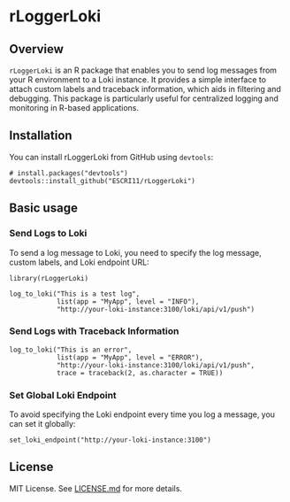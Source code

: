 # rLoggerLoki

## Overview

`rLoggerLoki` is an R package that enables you to send log messages from your R environment to a Loki instance. It provides a simple interface to attach custom labels and traceback information, which aids in filtering and debugging. This package is particularly useful for centralized logging and monitoring in R-based applications.

## Installation

You can install rLoggerLoki from GitHub using `devtools`:

```
# install.packages("devtools")
devtools::install_github("ESCRI11/rLoggerLoki")
```

## Basic usage

### Send Logs to Loki

To send a log message to Loki, you need to specify the log message, custom labels, and Loki endpoint URL:

```
library(rLoggerLoki)

log_to_loki("This is a test log",
            list(app = "MyApp", level = "INFO"),
            "http://your-loki-instance:3100/loki/api/v1/push")
```

### Send Logs with Traceback Information

```
log_to_loki("This is an error",
            list(app = "MyApp", level = "ERROR"),
            "http://your-loki-instance:3100/loki/api/v1/push",
            trace = traceback(2, as.character = TRUE))
```

### Set Global Loki Endpoint

To avoid specifying the Loki endpoint every time you log a message, you can set it globally:

```
set_loki_endpoint("http://your-loki-instance:3100")
```

## License

MIT License. See [LICENSE.md](LICENSE.md) for more details.


